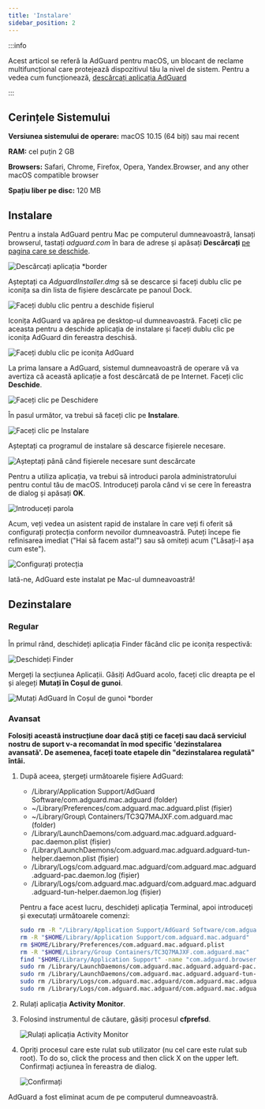 ```yaml
---
title: 'Instalare'
sidebar_position: 2
---
```


:::info

Acest articol se referă la AdGuard pentru macOS, un blocant de reclame multifuncțional care protejează dispozitivul tău la nivel de sistem. Pentru a vedea cum funcționează, [descărcați aplicația AdGuard](https://agrd.io/download-kb-adblock)

:::

## Cerințele Sistemului

**Versiunea sistemului de operare:** macOS 10.15 (64 biți) sau mai recent

**RAM:** cel puțin 2 GB

**Browsers:** Safari, Chrome, Firefox, Opera, Yandex.Browser, and any other macOS compatible browser

**Spațiu liber pe disc:** 120 MB

## Instalare

Pentru a instala AdGuard pentru Mac pe computerul dumneavoastră, lansați browserul, tastați *adguard.com* în bara de adrese și apăsați **Descărcați** [pe pagina care se deschide](https://adguard.com/download.html?auto=1).

![Descărcați aplicația *border](https://cdn.adtidy.org/content/kb/ad_blocker/mac/1.jpg)

Așteptați ca *AdguardInstaller.dmg* să se descarce și faceți dublu clic pe iconița sa din lista de fișiere descărcate pe panoul Dock.

![Faceți dublu clic pentru a deschide fișierul](https://cdn.adtidy.org/content/kb/ad_blocker/mac/installation_open_the_file.jpg)

Iconița AdGuard va apărea pe desktop-ul dumneavoastră. Faceți clic pe aceasta pentru a deschide aplicația de instalare și faceți dublu clic pe iconița AdGuard din fereastra deschisă.

![Faceți dublu clic pe iconița AdGuard](https://cdn.adtidy.org/content/kb/ad_blocker/mac/3.jpg)

La prima lansare a AdGuard, sistemul dumneavoastră de operare vă va avertiza că această aplicație a fost descărcată de pe Internet. Faceți clic **Deschide**.

![Faceți clic pe Deschidere](https://cdn.adtidy.org/content/kb/ad_blocker/mac/4.jpg)

În pasul următor, va trebui să faceți clic pe **Instalare**.

![Faceți clic pe Instalare](https://cdn.adtidy.org/public/Adguard/kb/installation/Mac/en/5.png)

Așteptați ca programul de instalare să descarce fișierele necesare.

![Așteptați până când fișierele necesare sunt descărcate](https://cdn.adtidy.org/content/kb/ad_blocker/mac/6.jpg)

Pentru a utiliza aplicația, va trebui să introduci parola administratorului pentru contul tău de macOS. Introduceți parola când vi se cere în fereastra de dialog și apăsați **OK**.

![Introduceți parola](https://cdn.adtidy.org/content/kb/ad_blocker/mac/7.jpg)

Acum, veți vedea un asistent rapid de instalare în care veți fi oferit să configurați protecția conform nevoilor dumneavoastră. Puteți începe fie refinisarea imediat ("Hai să facem asta!") sau să omiteți acum ("Lăsați-l așa cum este").

![Configurați protecția](https://cdn.adtidy.org/content/kb/ad_blocker/mac/installation-wizard.jpg)

Iată-ne, AdGuard este instalat pe Mac-ul dumneavoastră!

## Dezinstalare

### Regular

În primul rând, deschideți aplicația Finder făcând clic pe iconița respectivă:

![Deschideți Finder](https://cdn.adtidy.org/public/Adguard/En/Articles/howtodelete/finder.png)

Mergeți la secțiunea Aplicații. Găsiți AdGuard acolo, faceți clic dreapta pe el și alegeți **Mutați în Coșul de gunoi**.

![Mutați AdGuard în Coșul de gunoi *border](https://cdn.adtidy.org/content/kb/ad_blocker/mac/11.jpg)

### Avansat

**Folosiți această instrucțiune doar dacă știți ce faceți sau dacă serviciul nostru de suport v-a recomandat în mod specific 'dezinstalarea avansată'. De asemenea, faceți toate etapele din "dezinstalarea regulată" întâi.**

1. După aceea, ștergeți următoarele fișiere AdGuard:
    - /Library/Application Support/AdGuard Software/com.adguard.mac.adguard (folder)
    - ~/Library/Preferences/com.adguard.mac.adguard.plist (fișier)
    - ~/Library/Group\ Containers/TC3Q7MAJXF.com.adguard.mac (folder)
    - /Library/LaunchDaemons/com.adguard.mac.adguard.adguard-pac.daemon.plist (fișier)
    - /Library/LaunchDaemons/com.adguard.mac.adguard.adguard-tun-helper.daemon.plist (fișier)
    - /Library/Logs/com.adguard.mac.adguard/com.adguard.mac.adguard.adguard-pac.daemon.log (fișier)
    - /Library/Logs/com.adguard.mac.adguard/com.adguard.mac.adguard.adguard-tun-helper.daemon.log (fișier)

    Pentru a face acest lucru, deschideți aplicația Terminal, apoi introduceți și executați următoarele comenzi:

    ```bash
    sudo rm -R "/Library/Application Support/AdGuard Software/com.adguard.mac.adguard"
    rm -R "$HOME/Library/Application Support/com.adguard.mac.adguard"
    rm $HOME/Library/Preferences/com.adguard.mac.adguard.plist
    rm -R "$HOME/Library/Group Containers/TC3Q7MAJXF.com.adguard.mac"
    find "$HOME/Library/Application Support" -name "com.adguard.browser_extension_host.nm.json" -delete
    sudo rm /Library/LaunchDaemons/com.adguard.mac.adguard.adguard-pac.daemon.plist
    sudo rm /Library/LaunchDaemons/com.adguard.mac.adguard.adguard-tun-helper.daemon.plist
    sudo rm /Library/Logs/com.adguard.mac.adguard/com.adguard.mac.adguard.adguard-pac.daemon.log
    sudo rm /Library/Logs/com.adguard.mac.adguard/com.adguard.mac.adguard.adguard-tun-helper.daemon.log
    ```

1. Rulați aplicația **Activity Monitor**.
1. Folosind instrumentul de căutare, găsiți procesul **cfprefsd**.

    ![Rulați aplicația Activity Monitor](https://cdn.adtidy.org/content/kb/ad_blocker/mac/22.jpg)

1. Opriți procesul care este rulat sub utilizator (nu cel care este rulat sub root). To do so, click the process and then click X on the upper left. Confirmați acțiunea în fereastra de dialog.

    ![Confirmați](https://cdn.adtidy.org/content/kb/ad_blocker/mac/33.jpg)

AdGuard a fost eliminat acum de pe computerul dumneavoastră.
